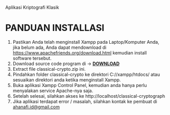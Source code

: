 Aplikasi Kriptografi Klasik

# PANDUAN INSTALLASI

1) Pastikan Anda telah menginstall Xampp pada Laptop/Komputer Anda, jika belum ada, Anda dapat mendownload di https://www.apachefriends.org/download.html kemudian install software tersebut.
2) Download source code program di -> <a href='http://github.com/ahanafi/classical-cryptograph/archive/master.zip'><b>DOWNLOAD</b></a>
3) Extract file classical-crypto.zip ini.
4) Pindahkan folder classical-crypto ke direktori C://xampp/htdocs/ atau sesuaikan direktori anda ketika menginstall Xampp.
5) Buka aplikasi Xampp Control Panel, kemudian anda hanya perlu menyalakan service Apache-nya saja.
6) Setelah selesai, silahkan akses ke http://localhost/classical-cryptograph
7) Jika aplikasi terdapat error / masalah, silahkan kontak ke pembuat di ahanafi.id@gmail.com
